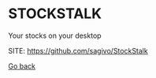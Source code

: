 # STOCKSTALK
 
 Your stocks on your desktop
 
 SITE: https://github.com/sagivo/StockStalk

 [Go back](https://portable-linux-apps.github.io/apps.html)
